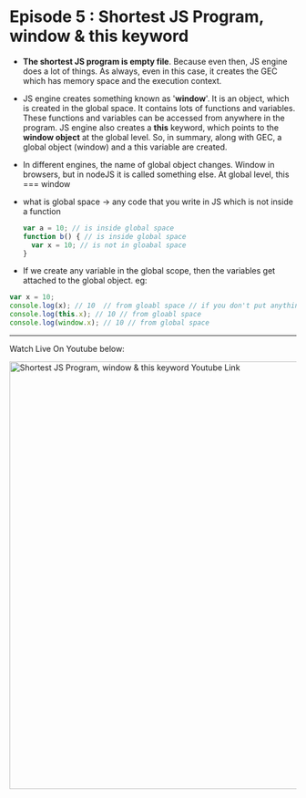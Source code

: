 # Episode 5 : Shortest JS Program, window & this keyword

- **The shortest JS program is empty file**. Because even then, JS engine does a lot of things. As always, even in this case, it creates the GEC which has memory space and the execution context.

- JS engine creates something known as '**window**'. It is an object, which is created in the global space. It contains lots of functions and variables. These functions and variables can be accessed from anywhere in the program. JS engine also creates a **this** keyword, which points to the **window object** at the global level. So, in summary, along with GEC, a global object (window) and a this variable are created.

- In different engines, the name of global object changes. Window in browsers, but in nodeJS it is called something else. At global level, this === window

- what is global space -> any code that you write in JS which is not inside a function
    ```js
    var a = 10; // is inside global space
    function b() { // is inside global space
      var x = 10; // is not in gloabal space
    }
    ```
    
- If we create any variable in the global scope, then the variables get attached to the global object.
eg:

```js
var x = 10;
console.log(x); // 10  // from gloabl space // if you don't put anything before it assumes global space
console.log(this.x); // 10 // from gloabl space
console.log(window.x); // 10 // from global space
```

<hr>

Watch Live On Youtube below:

<a href="https://www.youtube.com/watch?v=QCRpVw2KXf8&ab_channel=AkshaySaini" target="_blank"><img src="https://img.youtube.com/vi/QCRpVw2KXf8/0.jpg" width="750"
alt="Shortest JS Program, window & this keyword Youtube Link"/></a>
